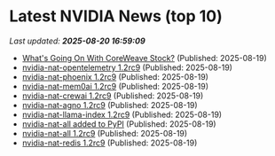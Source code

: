 # Latest NVIDIA News (top 10)
_Last updated: **2025-08-20 16:59:09**_

- [What's Going On With CoreWeave Stock?](https://biztoc.com/x/dc089966afd8ad94) (Published: 2025-08-19)
- [nvidia-nat-opentelemetry 1.2rc9](https://pypi.org/project/nvidia-nat-opentelemetry/1.2rc9/) (Published: 2025-08-19)
- [nvidia-nat-phoenix 1.2rc9](https://pypi.org/project/nvidia-nat-phoenix/1.2rc9/) (Published: 2025-08-19)
- [nvidia-nat-mem0ai 1.2rc9](https://pypi.org/project/nvidia-nat-mem0ai/1.2rc9/) (Published: 2025-08-19)
- [nvidia-nat-crewai 1.2rc9](https://pypi.org/project/nvidia-nat-crewai/1.2rc9/) (Published: 2025-08-19)
- [nvidia-nat-agno 1.2rc9](https://pypi.org/project/nvidia-nat-agno/1.2rc9/) (Published: 2025-08-19)
- [nvidia-nat-llama-index 1.2rc9](https://pypi.org/project/nvidia-nat-llama-index/1.2rc9/) (Published: 2025-08-19)
- [nvidia-nat-all added to PyPI](https://pypi.org/project/nvidia-nat-all/) (Published: 2025-08-19)
- [nvidia-nat-all 1.2rc9](https://pypi.org/project/nvidia-nat-all/1.2rc9/) (Published: 2025-08-19)
- [nvidia-nat-redis 1.2rc9](https://pypi.org/project/nvidia-nat-redis/1.2rc9/) (Published: 2025-08-19)
